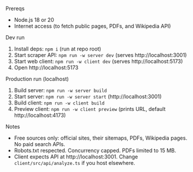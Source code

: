 Prereqs
- Node.js 18 or 20
- Internet access (to fetch public pages, PDFs, and Wikipedia API)

Dev run
1) Install deps: `npm i` (run at repo root)
2) Start scraper API: `npm run -w server dev` (serves http://localhost:3001)
3) Start web client: `npm run -w client dev` (serves http://localhost:5173)
4) Open http://localhost:5173

Production run (localhost)
1) Build server: `npm run -w server build`
2) Start server: `npm run -w server start` (http://localhost:3001)
3) Build client: `npm run -w client build`
4) Preview client: `npm run -w client preview` (prints URL, default http://localhost:4173)

Notes
- Free sources only: official sites, their sitemaps, PDFs, Wikipedia pages. No paid search APIs.
- Robots.txt respected. Concurrency capped. PDFs limited to 15 MB.
- Client expects API at http://localhost:3001. Change `client/src/api/analyze.ts` if you host elsewhere.
